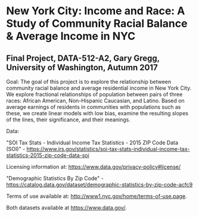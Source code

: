 ﻿# New York City: Income and Race: A Study of Community Racial Balance & Average Income in NYC

## Final Project, DATA-512-A2, Gary Gregg, University of Washington, Autumn 2017

Goal: The goal of this project is to explore the relationship between community racial balance and average residential income in New York City.  We explore fractional relationships of population between pairs of three races: African American, Non-Hispanic Caucasian, and Latino.  Based on average earnings of residents in communities with populations such as these, we create linear models with low bias, examine the resulting slopes of the lines, their significance, and their meanings.

Data:

"SOI Tax Stats - Individual Income Tax Statistics - 2015 ZIP Code Data (SOI)" - https://www.irs.gov/statistics/soi-tax-stats-individual-income-tax-statistics-2015-zip-code-data-soi

Licensing information at: https://www.data.gov/privacy-policy#license/

"Demographic Statistics By Zip Code" - https://catalog.data.gov/dataset/demographic-statistics-by-zip-code-acfc9

Terms of use available at: http://www1.nyc.gov/home/terms-of-use.page.

Both datasets available at https://www.data.gov/.


